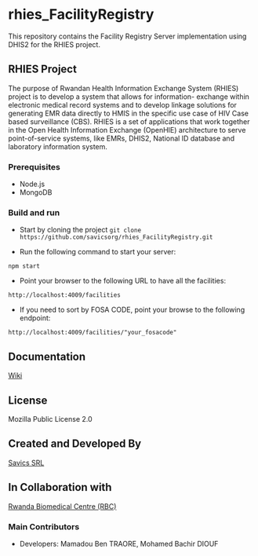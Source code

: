 # rhies_FacilityRegistry
This repository contains the Facility Registry Server implementation using DHIS2 for the RHIES project.

## RHIES Project
The purpose of Rwandan Health Information Exchange System (RHIES) project is to develop a system that allows for information- exchange within electronic medical record systems and to develop linkage solutions for generating EMR data directly to HMIS in the specific use case of HIV Case based surveillance (CBS). RHIES is a set of applications that work together in the Open Health Information Exchange (OpenHIE) architecture to serve point-of-service systems, like EMRs, DHIS2, National ID database and laboratory information system.

### Prerequisites
- Node.js
- MongoDB

### Build and run
* Start by cloning the project 
``` git clone https://github.com/savicsorg/rhies_FacilityRegistry.git ``` 

* Run the following command to start your server:
```
npm start
```

* Point your browser to the following URL to have all the facilities:
```
http://localhost:4009/facilities
```

* If you need to sort by FOSA CODE, point your browse to the following endpoint:
```
http://localhost:4009/facilities/"your_fosacode"
```

## Documentation
[Wiki](https://github.com/savicsorg/rhies_FacilityRegistry/wiki)

## License
Mozilla Public License 2.0

## Created and Developed By
[Savics SRL](https://savics.org)

## In Collaboration with
[Rwanda Biomedical Centre (RBC)](https://www.rbc.gov.rw/)

### Main Contributors ###
* Developers: Mamadou Ben TRAORE, Mohamed Bachir DIOUF
